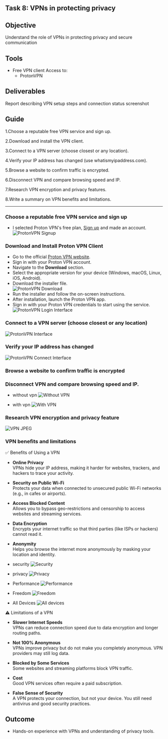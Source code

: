 
## Task 8: VPNs in protecting privacy

## Objective

Understand the role of VPNs in protecting privacy and secure communication

## Tools

- Free VPN client
 Access to:  
  - ProtonVPN

## Deliverables

Report describing VPN setup steps and connection status screenshot

## Guide

1.Choose a reputable free VPN service and sign up.

2.Download and install the VPN client.

3.Connect to a VPN server (choose closest or any location).

4.Verify your IP address has changed (use whatismyipaddress.com).

5.Browse a website to confirm traffic is encrypted.

6.Disconnect VPN and compare browsing speed and IP.

7.Research VPN encryption and privacy features.

8.Write a summary on VPN benefits and limitations.

---

### Choose a reputable free VPN service and sign up
- I selected Proton VPN's free plan, [Sign up](https://account.protonvpn.com/signup?plan=free&ref=noupsell)
 and made an account.  
 ![ProtonVPN Signup](https://raw.githubusercontent.com/hackThacker/internship-projects/main/Day-8/images/protonvpn-signup.png)


### Download and Install Proton VPN Client

- Go to the official [Proton VPN website](https://protonvpn.com).  
- Sign in with your Proton VPN account.  
- Navigate to the **Download** section.  
- Select the appropriate version for your device (Windows, macOS, Linux, iOS, Android).  
- Download the installer file.  
![ProtonVPN Download](https://raw.githubusercontent.com/hackThacker/internship-projects/main/Day-8/images/protonvpn-download.png)
- Run the installer and follow the on-screen instructions.  
- After installation, launch the Proton VPN app.  
- Sign in with your Proton VPN credentials to start using the service.  
![ProtonVPN Login Interface](https://raw.githubusercontent.com/hackThacker/internship-projects/main/Day-8/images/protonvpn-login-interface.png)


### Connect to a VPN server (choose closest or any location)
![ProtonVPN Interface](https://raw.githubusercontent.com/hackThacker/internship-projects/main/Day-8/images/protonvpn-interface.png)

### Verify your IP address has changed 

![ProtonVPN Connect Interface](https://raw.githubusercontent.com/hackThacker/internship-projects/main/Day-8/images/protonvpn-connect-interface.png)

### Browse a website to confirm traffic is encrypted



### Disconnect VPN and compare browsing speed and IP.
- without vpn
![Without VPN](https://raw.githubusercontent.com/hackThacker/internship-projects/main/Day-8/images/without_vpn.png)

- with vpn
![With VPN](https://raw.githubusercontent.com/hackThacker/internship-projects/main/Day-8/images/with%20vpn%20.png)



### Research VPN encryption and privacy feature
![VPN JPEG](https://raw.githubusercontent.com/hackThacker/internship-projects/main/Day-8/images/vpn.jpeg)


### VPN benefits and limitations


 ✅ Benefits of Using a VPN

- **Online Privacy**  
  VPNs hide your IP address, making it harder for websites, trackers, and hackers to trace your activity.

- **Security on Public Wi-Fi**  
  Protects your data when connected to unsecured public Wi-Fi networks (e.g., in cafes or airports).

- **Access Blocked Content**  
  Allows you to bypass geo-restrictions and censorship to access websites and streaming services.

- **Data Encryption**  
  Encrypts your internet traffic so that third parties (like ISPs or hackers) cannot read it.

- **Anonymity**  
  Helps you browse the internet more anonymously by masking your location and identity.


- security 
![Security](https://raw.githubusercontent.com/hackThacker/internship-projects/main/Day-8/images/security.png)

- privacy
![Privacy](https://raw.githubusercontent.com/hackThacker/internship-projects/main/Day-8/images/privacy.png)

- Performance
![Performance](https://raw.githubusercontent.com/hackThacker/internship-projects/main/Day-8/images/performace.png)

- Freedom
![Freedom](https://raw.githubusercontent.com/hackThacker/internship-projects/main/Day-8/images/freedom.png)

- All Devices
![All devices](https://raw.githubusercontent.com/hackThacker/internship-projects/main/Day-8/images/alldevice.png)

⚠️ Limitations of a VPN

- **Slower Internet Speeds**  
  VPNs can reduce connection speed due to data encryption and longer routing paths.

- **Not 100% Anonymous**  
  VPNs improve privacy but do not make you completely anonymous. VPN providers may still log data.

- **Blocked by Some Services**  
  Some websites and streaming platforms block VPN traffic.

- **Cost**  
  Good VPN services often require a paid subscription.

- **False Sense of Security**  
  A VPN protects your connection, but not your device. You still need antivirus and good security practices.


## Outcome

- Hands-on experience with VPNs and understanding of privacy tools.
